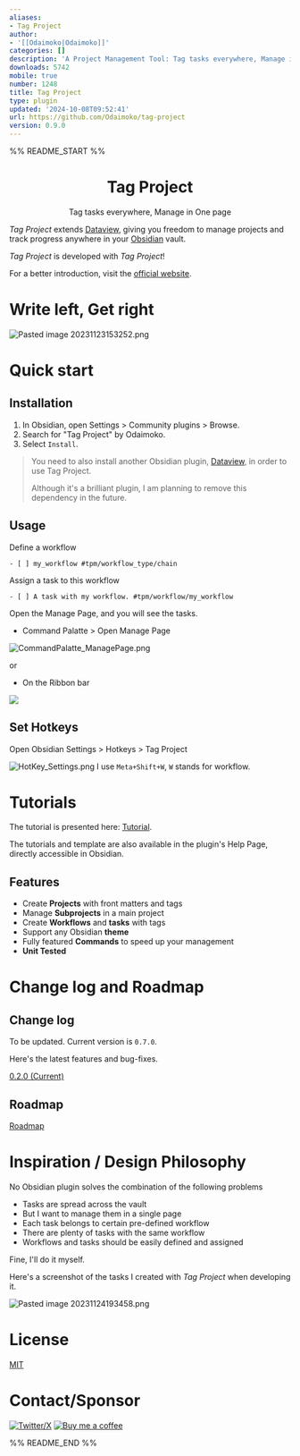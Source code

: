 ```yaml
---
aliases:
- Tag Project
author:
- '[[Odaimoko|Odaimoko]]'
categories: []
description: 'A Project Management Tool: Tag tasks everywhere, Manage in One page.'
downloads: 5742
mobile: true
number: 1248
title: Tag Project
type: plugin
updated: '2024-10-08T09:52:41'
url: https://github.com/Odaimoko/tag-project
version: 0.9.0
---
```


%% README_START %%


<h1 align="center">Tag Project</h1>
<p align="center">Tag tasks everywhere, Manage in One page</p>

*Tag Project* extends [Dataview](https://github.com/blacksmithgu/obsidian-dataview), giving you freedom to manage
projects and track progress anywhere in your [Obsidian](https://obsidian.md/) vault.

*Tag Project* is developed with *Tag Project*!

For a better introduction, visit the [official website](https://imoko.cc/blog/imk/TagProject/TagProject---Introduction).

# Write left, Get right

![Pasted image 20231123153252.png](https://raw.githubusercontent.com/Odaimoko/tag-project/HEAD/docs%2FPasted%20image%2020231123153252.png)

# Quick start

## Installation

1. In Obsidian, open Settings > Community plugins > Browse.
1. Search for "Tag Project" by Odaimoko.
1. Select `Install`.

> You need to also install another Obsidian plugin, [Dataview](https://github.com/blacksmithgu/obsidian-dataview), in
> order to use Tag Project.
>
> Although it's a brilliant plugin, I am planning to remove this dependency in the future.

## Usage

Define a workflow

```
- [ ] my_workflow #tpm/workflow_type/chain 
```

Assign a task to this workflow

```
- [ ] A task with my workflow. #tpm/workflow/my_workflow 
```

Open the Manage Page, and you will see the tasks.

- Command Palatte > Open Manage Page

![CommandPalatte_ManagePage.png](https://raw.githubusercontent.com/Odaimoko/tag-project/HEAD/docs%2FCommandPalatte_ManagePage.png)

or

- On the Ribbon bar

![](https://raw.githubusercontent.com/Odaimoko/tag-project/HEAD/docs/Pasted%20image%2020240326124433.png)

## Set Hotkeys

Open Obsidian Settings > Hotkeys > Tag Project

![HotKey_Settings.png](https://raw.githubusercontent.com/Odaimoko/tag-project/HEAD/docs%2FHotKey_Settings.png)
I use `Meta+Shift+W`, `W` stands for workflow.

# Tutorials

The tutorial is presented here: [Tutorial](https://imoko.cc/blog/imk/TagProject/Tutorial).

The tutorials and template are also available in the plugin's Help Page, directly accessible in Obsidian.


## Features

- Create **Projects** with front matters and tags
- Manage **Subprojects** in a main project
- Create **Workflows** and **tasks** with tags
- Support any Obsidian **theme**
- Fully featured **Commands** to speed up your management
- **Unit Tested**


# Change log and Roadmap

## Change log

To be updated. Current version is `0.7.0`.

Here's the latest features and bug-fixes.

[0.2.0 (Current)](https://imoko.cc/blog/imk/TagProject/TagProject---Change-log-and-Roadmap#020-current)

## Roadmap

[Roadmap](https://imoko.cc/blog/imk/TagProject/TagProject---Change-log-and-Roadmap#roadmap)

# Inspiration / Design Philosophy

No Obsidian plugin solves the combination of the following problems

- Tasks are spread across the vault
- But I want to manage them in a single page
- Each task belongs to certain pre-defined workflow
- There are plenty of tasks with the same workflow
- Workflows and tasks should be easily defined and assigned

Fine, I'll do it myself.

Here's a screenshot of the tasks I created with *Tag Project* when developing it.

![Pasted image 20231124193458.png](https://raw.githubusercontent.com/Odaimoko/tag-project/HEAD/docs%2FPasted%20image%2020231124193458.png)

# License

[MIT](LICENSE)

# Contact/Sponsor

[![Twitter/X](https://img.shields.io/badge/TianFF14-white?logo=twitter)](https://twitter.com/TianFF14)
[![Buy me a coffee](https://img.shields.io/badge/-buy_me_a%C2%A0coffee-white?logo=kofi)](https://ko-fi.com/odaimoko)


%% README_END %%
